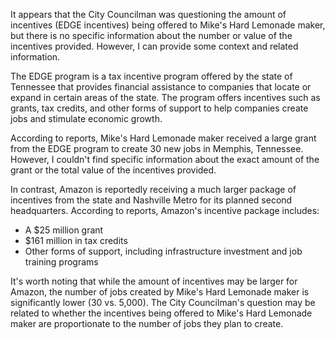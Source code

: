 It appears that the City Councilman was questioning the amount of incentives (EDGE incentives) being offered to Mike's Hard Lemonade maker, but there is no specific information about the number or value of the incentives provided. However, I can provide some context and related information.

The EDGE program is a tax incentive program offered by the state of Tennessee that provides financial assistance to companies that locate or expand in certain areas of the state. The program offers incentives such as grants, tax credits, and other forms of support to help companies create jobs and stimulate economic growth.

According to reports, Mike's Hard Lemonade maker received a large grant from the EDGE program to create 30 new jobs in Memphis, Tennessee. However, I couldn't find specific information about the exact amount of the grant or the total value of the incentives provided.

In contrast, Amazon is reportedly receiving a much larger package of incentives from the state and Nashville Metro for its planned second headquarters. According to reports, Amazon's incentive package includes:

* A $25 million grant
* $161 million in tax credits
* Other forms of support, including infrastructure investment and job training programs

It's worth noting that while the amount of incentives may be larger for Amazon, the number of jobs created by Mike's Hard Lemonade maker is significantly lower (30 vs. 5,000). The City Councilman's question may be related to whether the incentives being offered to Mike's Hard Lemonade maker are proportionate to the number of jobs they plan to create.
